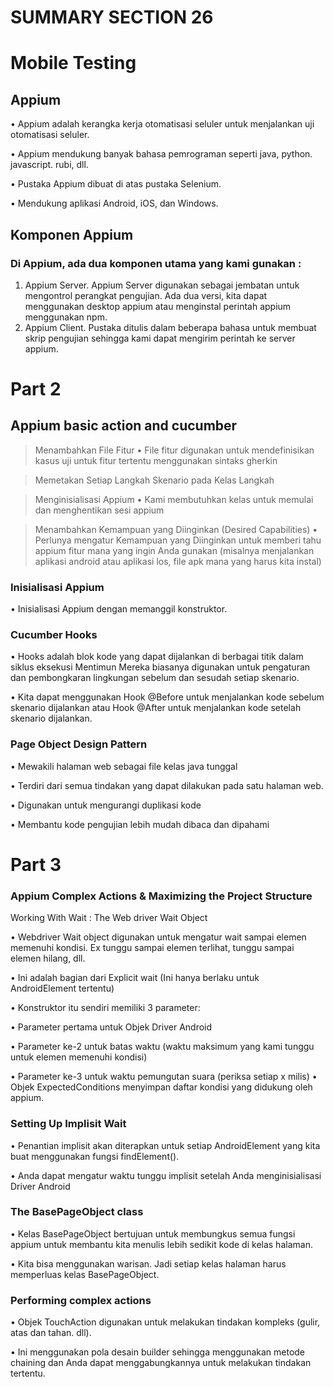 # SUMMARY SECTION 26
# Mobile Testing

## Appium
• Appium adalah kerangka kerja otomatisasi seluler untuk menjalankan uji otomatisasi seluler.

• Appium mendukung banyak bahasa pemrograman seperti java, python. javascript. rubi, dll.

• Pustaka Appium dibuat di atas pustaka Selenium.

• Mendukung aplikasi Android, iOS, dan Windows.

## Komponen Appium
### Di Appium, ada dua komponen utama yang kami gunakan :
1. Appium Server. Appium Server digunakan sebagai jembatan untuk mengontrol perangkat pengujian. Ada dua versi, kita dapat menggunakan desktop appium atau menginstal perintah appium menggunakan npm.
2. Appium Client. Pustaka ditulis dalam beberapa bahasa untuk membuat skrip pengujian sehingga kami dapat mengirim perintah ke server appium.


# Part 2
## Appium basic action and cucumber

> Menambahkan File Fitur
• File fitur digunakan untuk mendefinisikan kasus uji untuk fitur tertentu menggunakan sintaks gherkin

> Memetakan Setiap Langkah Skenario pada Kelas Langkah

> Menginisialisasi Appium
• Kami membutuhkan kelas untuk memulai dan menghentikan sesi appium

> Menambahkan Kemampuan yang Diinginkan (Desired Capabilities)
• Perlunya mengatur Kemampuan yang Diinginkan untuk memberi tahu appium fitur mana yang ingin Anda gunakan (misalnya menjalankan aplikasi android atau aplikasi los, file apk mana yang harus kita instal)

### Inisialisasi Appium
• Inisialisasi Appium dengan memanggil konstruktor.

### Cucumber Hooks
• Hooks adalah blok kode yang dapat dijalankan di berbagai titik dalam siklus eksekusi Mentimun Mereka biasanya digunakan untuk pengaturan dan pembongkaran lingkungan sebelum dan sesudah setiap skenario.

• Kita dapat menggunakan Hook @Before untuk menjalankan kode sebelum skenario dijalankan atau Hook @After untuk menjalankan kode setelah skenario dijalankan.

### Page Object Design Pattern
• Mewakili halaman web sebagai file kelas java tunggal

• Terdiri dari semua tindakan yang dapat dilakukan pada satu halaman web.

• Digunakan untuk mengurangi duplikasi kode

• Membantu kode pengujian lebih mudah dibaca dan dipahami

# Part 3
### Appium Complex Actions & Maximizing the Project Structure

Working With Wait : The Web driver Wait Object

• Webdriver Wait object digunakan untuk mengatur wait sampai elemen memenuhi kondisi. Ex tunggu sampai elemen terlihat, tunggu sampai elemen hilang, dll.

• Ini adalah bagian dari Explicit wait (Ini hanya berlaku untuk AndroidElement tertentu)

• Konstruktor itu sendiri memiliki 3 parameter:

• Parameter pertama untuk Objek Driver Android

• Parameter ke-2 untuk batas waktu (waktu maksimum yang kami tunggu untuk elemen memenuhi kondisi)

• Parameter ke-3 untuk waktu pemungutan suara (periksa setiap x milis)
• Objek ExpectedConditions menyimpan daftar kondisi yang didukung oleh appium.

### Setting Up Implisit Wait

• Penantian implisit akan diterapkan untuk setiap AndroidElement yang kita buat menggunakan fungsi findElement().

• Anda dapat mengatur waktu tunggu implisit setelah Anda menginisialisasi Driver Android

### The BasePageObject class
• Kelas BasePageObject bertujuan untuk membungkus semua fungsi appium untuk membantu kita menulis lebih sedikit kode di kelas halaman.

• Kita bisa menggunakan warisan. Jadi setiap kelas halaman harus memperluas kelas BasePageObject.

### Performing complex actions
• Objek TouchAction digunakan untuk melakukan tindakan kompleks (gulir, atas dan tahan. dll).

• Ini menggunakan pola desain builder sehingga menggunakan metode chaining dan Anda dapat menggabungkannya untuk melakukan tindakan tertentu.